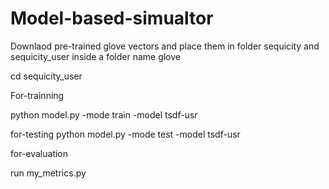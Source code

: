 # Model-based-simualtor

Downlaod pre-trained glove vectors and place them in folder sequicity and sequicity_user inside a folder name glove

cd sequicity_user

For-trainning

python model.py -mode train -model tsdf-usr

for-testing
python model.py -mode test -model tsdf-usr

for-evaluation

run my_metrics.py
